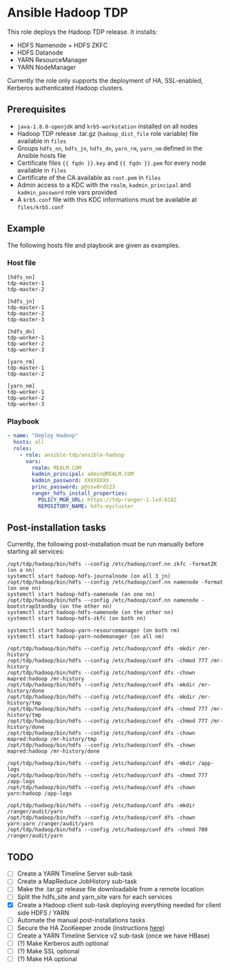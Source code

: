 # Ansible Hadoop TDP

This role deploys the Hadoop TDP release. It installs:

- HDFS Namenode + HDFS ZKFC
- HDFS Datanode
- YARN ResourceManager
- YARN NodeManager

Currently the role only supports the deployment of HA, SSL-enabled, Kerberos authenticated Hadoop clusters.

## Prerequisites

- `java-1.8.0-openjdk` and `krb5-workstation` installed on all nodes
- Hadoop TDP release .tar.gz (`hadoop_dist_file` role variable) file available in `files`
- Groups `hdfs_nn`, `hdfs_jn`, `hdfs_dn`, `yarn_rm`, `yarn_nm` defined in the Ansible hosts file
- Certificate files `{{ fqdn }}.key` and `{{ fqdn }}.pem` for every node available in `files`
- Certificate of the CA available as `root.pem` in `files`
- Admin access to a KDC with the `realm`, `kadmin_principal` and `kadmin_password` role vars provided
- A `krb5.conf` file with this KDC informations must be available at `files/krb5.conf`

## Example

The following hosts file and playbook are given as examples.

### Host file

```
[hdfs_nn]
tdp-master-1
tdp-master-2

[hdfs_jn]
tdp-master-1
tdp-master-2
tdp-master-3

[hdfs_dn]
tdp-worker-1
tdp-worker-2
tdp-worker-3

[yarn_rm]
tdp-master-1
tdp-master-2

[yarn_nm]
tdp-worker-1
tdp-worker-2
tdp-worker-3
```

### Playbook

```yaml
- name: "Deploy Hadoop"
  hosts: all
  roles:
    - role: ansible-tdp/ansible-hadoop
      vars:
        realm: REALM.COM
        kadmin_principal: admin@REALM.COM
        kadmin_password: XXXXXXXX
        princ_password: p@ssw0rd123
        ranger_hdfs_install_properties:
          POLICY_MGR_URL: https://tdp-ranger-1.lxd:6182
          REPOSITORY_NAME: hdfs-mycluster
```

## Post-installation tasks

Currently, the following post-installation must be run manually before starting all services:

```
/opt/tdp/hadoop/bin/hdfs --config /etc/hadoop/conf.nn zkfc -formatZK (on a nn)
systemctl start hadoop-hdfs-journalnode (on all 3 jn)
/opt/tdp/hadoop/bin/hdfs --config /etc/hadoop/conf.nn namenode -format (on one nn)
systemctl start hadoop-hdfs-namenode (on one nn)
/opt/tdp/hadoop/bin/hdfs --config /etc/hadoop/conf.nn namenode -bootstrapStandby (on the other nn)
systemctl start hadoop-hdfs-namenode (on the other nn)
systemctl start hadoop-hdfs-zkfc (on both nn)

systemctl start hadoop-yarn-resourcemanager (on both rm)
systemctl start hadoop-yarn-nodemanager (on all nm)
```

```
/opt/tdp/hadoop/bin/hdfs --config /etc/hadoop/conf dfs -mkdir /mr-history
/opt/tdp/hadoop/bin/hdfs --config /etc/hadoop/conf dfs -chmod 777 /mr-history
/opt/tdp/hadoop/bin/hdfs --config /etc/hadoop/conf dfs -chown mapred:hadoop /mr-history
/opt/tdp/hadoop/bin/hdfs --config /etc/hadoop/conf dfs -mkdir /mr-history/done
/opt/tdp/hadoop/bin/hdfs --config /etc/hadoop/conf dfs -mkdir /mr-history/tmp
/opt/tdp/hadoop/bin/hdfs --config /etc/hadoop/conf dfs -chmod 777 /mr-history/tmp
/opt/tdp/hadoop/bin/hdfs --config /etc/hadoop/conf dfs -chmod 777 /mr-history/done
/opt/tdp/hadoop/bin/hdfs --config /etc/hadoop/conf dfs -chown mapred:hadoop /mr-history/tmp
/opt/tdp/hadoop/bin/hdfs --config /etc/hadoop/conf dfs -chown mapred:hadoop /mr-history/done

/opt/tdp/hadoop/bin/hdfs --config /etc/hadoop/conf dfs -mkdir /app-logs
/opt/tdp/hadoop/bin/hdfs --config /etc/hadoop/conf dfs -chmod 777 /app-logs
/opt/tdp/hadoop/bin/hdfs --config /etc/hadoop/conf dfs -chown yarn:hadoop /app-logs

/opt/tdp/hadoop/bin/hdfs --config /etc/hadoop/conf dfs -mkdir /ranger/audit/yarn
/opt/tdp/hadoop/bin/hdfs --config /etc/hadoop/conf dfs -chown yarn:yarn /ranger/audit/yarn
/opt/tdp/hadoop/bin/hdfs --config /etc/hadoop/conf dfs -chmod 700 /ranger/audit/yarn
```

## TODO

- [ ] Create a YARN Timeline Server sub-task
- [ ] Create a MapReduce JobHistory sub-task
- [ ] Make the .tar.gz release file downloadable from a remote location
- [ ] Split the hdfs_site and yarn_site vars for each services
- [x] Create a Hadoop client sub-task deploying everything needed for client side HDFS / YARN
- [ ] Automate the manual post-installations tasks
- [ ] Secure the HA ZooKeeper znode (instructions [here](https://hadoop.apache.org/docs/r3.1.1/hadoop-project-dist/hadoop-hdfs/HDFSHighAvailabilityWithQJM.html#Securing_access_to_ZooKeeper))
- [ ] Create a YARN Timeline Service v2 sub-task (once we have HBase)
- [ ] (?) Make Kerberos auth optional
- [ ] (?) Make SSL optional
- [ ] (?) Make HA optional
